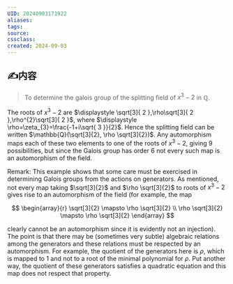 ```yaml
---
UID: 20240903171922 
aliases: 
tags: 
source: 
cssclass: 
created: 2024-09-03
---
```


## ✍内容
>To determine the galois group of the splitting field of $\displaystyle x^{3}-2$ in $\displaystyle \mathbb{Q}.$


The roots of $\displaystyle x^{3}-2$ are $\displaystyle \sqrt[3]{ 2 },\rho\sqrt[3]{ 2 },\rho^{2}\sqrt[3]{ 2 }$, where $\displaystyle \rho=\zeta_{3}=\frac{-1+i\sqrt{ 3 }}{2}$. Hence the splitting field can be written $\mathbb{Q}(\sqrt[3]{2}, \rho \sqrt[3]{2})$. Any automorphism maps each of these two elements to one of the roots of $x^3-2$, giving 9 possibilities, but since the Galois group has order 6 not every such map is an automorphism of the field.

Remark: This example shows that some care must be exercised in determining Galois groups from the actions on generators. As mentioned, not every map taking $\sqrt[3]{2}$ and $\rho \sqrt[3]{2}$ to roots of $x^3-2$ gives rise to an automorphism of the field (for example, the map

$$
\begin{array}{r}
\sqrt[3]{2} \mapsto \rho \sqrt[3]{2} \\
\rho \sqrt[3]{2} \mapsto \rho \sqrt[3]{2} 
\end{array}
$$

clearly cannot be an automorphism since it is evidently not an injection). The point is that there may be (sometimes very subtle) algebraic relations among the generators and these relations must be respected by an automorphism. For example, the quotient of the generators here is $\rho$, which is mapped to 1 and not to a root of the minimal polynomial for $\rho$. Put another way, the quotient of these generators satisfies a quadratic equation and this map does not respect that property.

